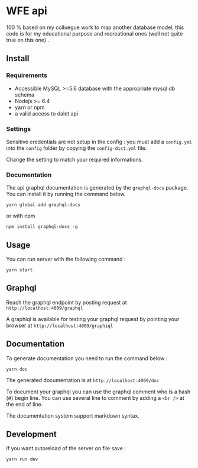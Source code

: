 # WFE api

100 % based on my colluegue work to map another database model, this code is for my educational purpose and recreational ones (well not quite true on this one) .



## Install

### Requirements

 * Accessible MySQL >=5.6 database with the appropriate mysql db schema  
 * Nodejs >= 6.4
 * yarn or npm
 * a valid access to dalet api

### Settings

Sensitive credentials are not setup in the config : you must add  a `config.yml` into the `config` folder by 
copying the `config-dist.yml` file.

Change the setting to match your required informations.

### Documentation

The api graphql documentation is generated by the `graphql-docs` package. You can install it by running the command below.

```shell
yarn global add graphql-docs
```

or with npm 

```shell
npm install graphql-docs -g
```

## Usage

You can run server with the following command :

```shell
yarn start
```

## Graphql

Reach the graphql endpoint by posting request at `http://localhost:4009/graphql`

A graphiql is available for testing your graphql request by pointing your browser at `http://localhost:4009/graphiql`


## Documentation

To generate documentation you need to run the command below :

```shell
yarn doc
```
The generated documentation is at `http://localhost:4009/doc`

To document your graphql you can use the graphql comment who is a hash (#) begin line.
You can use several line to comment by adding a `<br />` at the end of line.

The documentation system support markdown syntax.

## Development

If you want autoreload of the server on file save :

```shell
yarn run dev
```